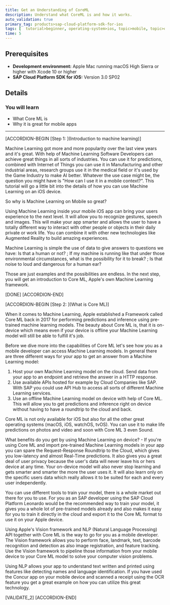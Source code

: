 ```yaml
---
title: Get an Understanding of CoreML
description: Understand what CoreML is and how it works.
auto_validation: true
primary_tag: products>sap-cloud-platform-sdk-for-ios
tags: [  tutorial>beginner, operating-system>ios, topic>mobile, topic>odata, products>sap-cloud-platform, products>sap-cloud-platform-sdk-for-ios ]
time: 5
---
```


## Prerequisites  
- **Development environment:** Apple Mac running macOS High Sierra or higher with Xcode 10 or higher
- **SAP Cloud Platform SDK for iOS:** Version 3.0 SP02

## Details
### You will learn  
  - What Core ML is
  - Why it is great for mobile apps

---

[ACCORDION-BEGIN [Step 1: ](Introduction to machine learning)]

Machine Learning got more and more popularity over the last view years and it's great. With help of Machine Learning Software Developers can achieve great things in all sorts of industries. You can use it for predictions, combined with Internet of Things you can use it in Manufacturing and other industrial areas, research groups use it in the medical field or it's used by the Game Industry to make AI better. Whatever the use case might be, the question you might have is "How can I use it in a mobile context?". This tutorial will go a little bit into the details of how you can use Machine Learning on an iOS device.

So why is Machine Learning on Mobile so great?

Using Machine Learning inside your mobile iOS app can bring your users experience to the next level. It will allow you to recognize gestures, speech and images. This will make your app smarter and allows the user to have a totally different way to interact with other people or objects in their daily private or work life. You can combine it with other new technologies like Augmented Reality to build amazing experiences.

Machine Learning is simple the use of data to give answers to questions we have: Is that a human or not? ; If my machine is running like that under those environmental circumstances, what is the possibility for it to break? ; Is that noise to loud and dangerous for a human ear?

Those are just examples and the possibilities are endless. In the next step, you will get an introduction to Core ML, Apple's own Machine Learning framework.

[DONE]
[ACCORDION-END]

[ACCORDION-BEGIN [Step 2: ](What is Core ML)]

When it comes to Machine Learning, Apple established a Framework called Core ML back in 2017 for performing predictions and inference using pre-trained machine learning models. The beauty about Core ML is, that it is on-device which means even if your device is offline your Machine Learning model will still be able to fulfill it's job.

Before we dive more into the capabilities of Core ML let's see how you as a mobile developer can access Machine Learning models. In general there are three different ways for your app to get an answer from a Machine Learning model:

1. Host your own Machine Learning model on the cloud. Send data from your app to an endpoint and retrieve the answer in a HTTP response.
2. Use available APIs hosted for example by Cloud Companies like SAP. With SAP you could use API Hub to access all sorts of different Machine Learning services.
3. Use an offline Machine Learning model on device with help of Core ML. This will allow you to get predictions and inference right on device without having to have a roundtrip to the cloud and back.

Core ML is not only available for iOS but also for all the other great operating systems (macOS, iOS, watchOS, tvOS). You can use it to make life predictions on photos and video and soon with Core ML 3 even Sound.

What benefits do you get by using Machine Learning on device? - If you're using Core ML and import pre-trained Machine Learning models in your app you can spare the Request-Response Roundtrip to the Cloud, which gives you low-latency and almost Real-Time predictions. It also gives you a great deal of user privacy because the user's data will never leave his or hers device at any time. Your on-device model will also never stop learning and gets smarter and smarter the more the user uses it. It will also learn only on the specific users data which really allows it to be suited for each and every user independently.

You can use different tools to train your model, there is a whole market out there for you to use. For you as an SAP developer using the SAP Cloud Platform Leonardo would be the recommended way to train your model, it gives you a whole lot of pre-trained models already and also makes it easy for you to train it directly in the cloud and export it to the Core ML format to use it on your Apple device.

Using Apple's Vision framework and NLP (Natural Language Processing) API together with Core ML is the way to go for you as a mobile developer. The Vision framework allows you to perform face, landmark, text, barcode recognition and detection as also image registration, and feature tracking. Use the Vision framework to pipeline those information from your mobile device to your Core ML model to solve your computer vision problems.

Using NLP allows your app to understand text written and printed using features like detecting names and language identification. If you have used the Concur app on your mobile device and scanned a receipt using the OCR feature you get a great example on how you can utilize this great technology.

[VALIDATE_2]
[ACCORDION-END]
